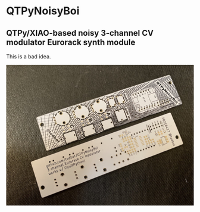 # QTPyNoisyBoi

## QTPy/XIAO-based noisy 3-channel CV modulator Eurorack synth module

This is a bad idea.

<img src="./docs/qtpynoisyboi_pcb_white1.jpg" width="700"/>
